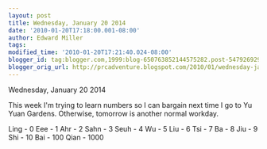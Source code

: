 ```yaml
---
layout: post
title: Wednesday, January 20 2014
date: '2010-01-20T17:18:00.001-08:00'
author: Edward Miller
tags: 
modified_time: '2010-01-20T17:21:40.024-08:00'
blogger_id: tag:blogger.com,1999:blog-650763852144575282.post-547926929250440795
blogger_orig_url: http://prcadventure.blogspot.com/2010/01/wednesday-january-20-2014-this-week-im.html
---
```


Wednesday, January 20 2014

This week I'm trying to learn numbers so I can bargain next time I go to Yu Yuan Gardens. Otherwise, tomorrow is another normal workday.


Ling - 0
Eee - 1
Ahr - 2
Sahn - 3
Seuh - 4
Wu - 5
Liu - 6
Tsi - 7
Ba - 8
Jiu - 9
Shi - 10
Bai - 100
Qian - 1000


